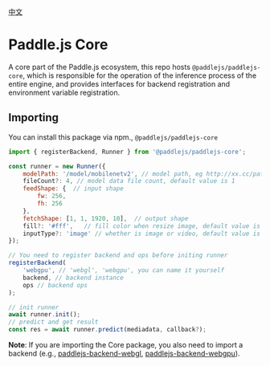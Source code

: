 [中文](./README_cn.md)

# Paddle.js Core
A core part of the Paddle.js ecosystem, this repo hosts `@paddlejs/paddlejs-core`,
which is responsible for the operation of the inference process of the entire engine, 
and provides interfaces for backend registration and environment variable registration.

## Importing
You can install this package via npm., `@paddlejs/paddlejs-core`

```js
import { registerBackend, Runner } from '@paddlejs/paddlejs-core';

const runner = new Runner({
    modelPath: '/model/mobilenetv2', // model path, eg http://xx.cc/path, http://xx.cc/path/model.json, /localModelDir/model.json, /localModelDir
    fileCount?: 4, // model data file count, default value is 1
    feedShape: {  // input shape
        fw: 256,
        fh: 256
    },
    fetchShape: [1, 1, 1920, 10],  // output shape
    fill?: '#fff',   // fill color when resize image, default value is #fff
    inputType?: 'image' // whether is image or video, default value is image
});

// You need to register backend and ops before initing runner
registerBackend(
    'webgpu', // 'webgl', 'webgpu', you can name it yourself
    backend, // backend instance
    ops // backend ops
);

// init runner
await runner.init();
// predict and get result
const res = await runner.predict(mediadata, callback?);
```

**Note**: If you are importing the Core package, you also need to import a backend (e.g., 
[paddlejs-backend-webgl](/packages/paddlejs-backend-webgl), [paddlejs-backend-webgpu](/packages/paddlejs-backend-webgpu)).

